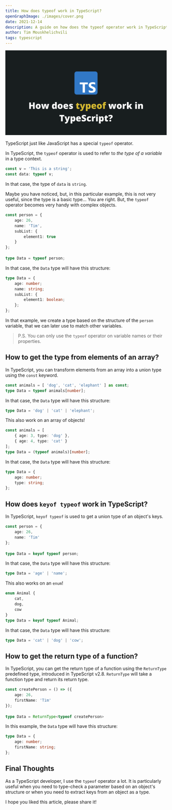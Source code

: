 ```yaml
---
title: How does typeof work in TypeScript?
openGraphImage: ./images/cover.png
date: 2021-12-14
description: A guide on how does the typeof operator work in TypeScript?
author: Tim Mouskhelichvili
tags: typescript
---
```


![TypeScript typeof](./images/cover.png)

<Summary />

TypeScript just like JavaScript has a special `typeof` operator.

In TypeScript, the `typeof` operator is used to refer to *the type of a variable* in a type context.

```typescript
const v = 'This is a string';
const data: typeof v;
```

In that case, the type of `data` is `string`.

Maybe you have noticed, but, in this particular example, this is not very useful, since the type is a basic type... You are right. But, the `typeof` operator becomes very handy with complex objects.

```typescript
const person = {
	age: 26,
	name: 'Tim',
	subList: {
		element1: true
	}
};

type Data = typeof person;
```

In that case, the `Data` type will have this structure:

```typescript
type Data = {
	age: number;
    name: string;
	subList: {
		element1: boolean;
	};
};
```

In that example, we create a type based on the structure of the `person` variable, that we can later use to match other variables.

> P.S. You can only use the `typeof` operator on variable names or their properties.

## How to get the type from elements of an array?

In TypeScript, you can transform elements from an array into a union type using the `const` keyword.

```typescript
const animals = [ 'dog', 'cat', 'elephant' ] as const;
type Data = typeof animals[number];
```
In that case, the `Data` type will have this structure:

```typescript
type Data = 'dog' | 'cat' | 'elephant';
```

This also work on an array of objects!

```typescript
const animals = [
    { age: 3, type: 'dog' },
    { age: 4, type: 'cat' }
];
type Data = (typeof animals)[number];
```

In that case, the `Data` type will have this structure:

```typescript
type Data = {
	age: number;
	type: string;
};
```

## How does `keyof typeof` work in TypeScript?

In TypeScript, `keyof typeof` is used to get a union type of an object's keys.

```typescript
const person = {
	age: 26,
	name: 'Tim'
};

type Data = keyof typeof person;
```

In that case, the `Data` type will have this structure:

```typescript
type Data = 'age' | 'name';
```

This also works on an `enum`!

```typescript
enum Animal {
	cat,
	dog,
	cow
}
type Data = keyof typeof Animal;
```

In that case, the `Data` type will have this structure:

```typescript
type Data = 'cat' | 'dog' | 'cow';
```

## How to get the return type of a function?

In TypeScript, you can get the return type of a function using the `ReturnType` predefined type, introduced in TypeScript v2.8. `ReturnType` will take a function type and return its return type.

```typescript
const createPerson = () => ({
	age: 26,
	firstName: 'Tim'
});
  
type Data = ReturnType<typeof createPerson>
```

In this example, the `Data` type will have this structure:

```typescript
type Data = {
	age: number;
	firstName: string;
};
```

## Final Thoughts

As a TypeScript developer, I use the `typeof` operator a lot. It is particularly useful when you need to type-check a parameter based on an object's structure or when you need to extract keys from an object as a type.

I hope you liked this article, please share it!